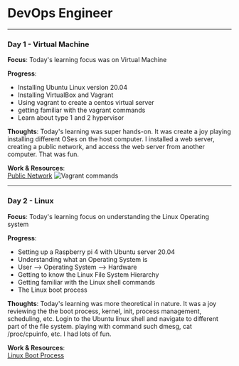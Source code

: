 # DevOps Engineer

---

### Day 1 - Virtual Machine

**Focus**: Today's learning focus was on Virtual Machine

**Progress**:

- Installing Ubuntu Linux version 20.04
- Installing VirtualBox and Vagrant
- Using vagrant to create a centos virtual server
- getting familiar with the vagrant commands
- Learn about type 1 and 2 hypervisor

**Thoughts**: Today's learning was super hands-on. It was create a joy playing installing different OSes on the host computer. I installed a web server, creating a public network, and access the web server from another computer. That was fun.

**Work & Resources**:\
[Public Network](https://www.vagrantup.com/docs/networking/public_network)
![Vagrant commands](resources/docs/vagrant/)

---

### Day 2 - Linux

**Focus**: Today's learning focus on understanding the Linux Operating system

**Progress**:

- Setting up a Raspberry pi 4 with Ubuntu server 20.04
- Understanding what an Operating System is 
- User --> Operating System --> Hardware
- Getting to know the Linux File System Hierarchy
- Getting familiar with the Linux shell commands
- The Linux boot process

**Thoughts**: Today's learning was more theoretical in nature. It was a joy reviewing the the boot process, kernel, init, process management, scheduling, etc. Login to the Ubuntu linux shell and navigate to different part of the file system. playing with command such dmesg, cat /proc/cpuinfo, etc. I had lots of fun.

**Work & Resources**:\
[Linux Boot Process](https://www.thegeekstuff.com/2011/02/linux-boot-process/)
